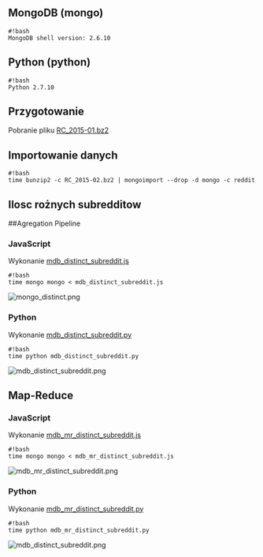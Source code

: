 

## MongoDB (mongo)
```
#!bash
MongoDB shell version: 2.6.10
```
## Python (python)
```
#!bash
Python 2.7.10
```
## Przygotowanie
Pobranie pliku [RC_2015-01.bz2](https://archive.org/download/2015_reddit_comments_corpus/reddit_data/2015/RC_2015-01.bz2)

## Importowanie danych
```
#!bash
time bunzip2 -c RC_2015-02.bz2 | mongoimport --drop -d mongo -c reddit
```

## Ilosc rożnych subredditow 
##Agregation Pipeline
### JavaScript
Wykonanie [mdb_distinct_subreddit.js](https://github.com/pwiergowski/nosql_f/blob/master/pliki/mdb_distinct_subreddit.js)
```
#!bash
time mongo mongo < mdb_distinct_subreddit.js
```
![mongo_distinct.png](https://github.com/pwiergowski/nosql/blob/master/image/mongo_distinct.png)

### Python
Wykonanie [mdb_distinct_subreddit.py](https://github.com/pwiergowski/nosql_f/blob/master/pliki/mdb_distinct_subreddit.py)
```
#!bash
time python mdb_distinct_subreddit.py
```
![mdb_distinct_subreddit.png](https://github.com/pwiergowski/nosql/blob/master/image/mdb_distinct_subreddit.png)

## Map-Reduce
### JavaScript
Wykonanie [mdb_mr_distinct_subreddit.js](https://github.com/pwiergowski/nosql_f/blob/master/pliki/mdb_distinct_subreddit.js)
```
#!bash
time mongo mongo < mdb_mr_distinct_subreddit.js
```
![mdb_mr_distinct_subreddit.png](https://github.com/pwiergowski/nosql/blob/master/image/mdb_mr_distinct_subreddit.png)

### Python
Wykonanie [mdb_mr_distinct_subreddit.py](https://github.com/pwiergowski/nosql_f/blob/master/pliki/mdb_distinct_subreddit.py)
```
#!bash
time python mdb_mr_distinct_subreddit.py
```
![mdb_distinct_subreddit.png](https://github.com/pwiergowski/nosql/blob/master/image/mdb_mr_distinct_subreddit_py.png)

